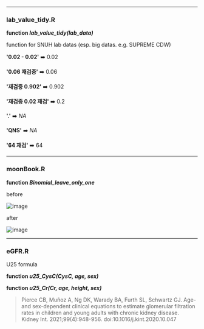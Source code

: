 ***

### lab_value_tidy.R

**function *lab_value_tidy(lab_data)***

function for SNUH lab datas (esp. big datas. e.g. SUPREME CDW)

**'0.02 - 0.02'** :arrow_right: 0.02

**'0.06 재검중'** :arrow_right: 0.06

**'재검중 0.902'** :arrow_right: 0.902

**'재검중 0.02 재검'** :arrow_right: 0.2

**'.'** :arrow_right: *NA*

**'QNS'** :arrow_right: *NA*

**'64 재검'** :arrow_right: 64

***
### moonBook.R


**function *Binomial_leave_only_one***

before

![image](https://user-images.githubusercontent.com/111733814/211292415-b2147647-ecc5-4de6-a294-5dba566f31a5.png)

after

![image](https://user-images.githubusercontent.com/111733814/211292632-a0aca697-991a-43c8-ac80-0d01e73ea11d.png)

***
### eGFR.R

U25 formula

**function *u25_CysC(CysC, age, sex)***

**function *u25_Cr(Cr, age, height, sex)***

>Pierce CB, Muñoz A, Ng DK, Warady BA, Furth SL, Schwartz GJ. Age- and sex-dependent clinical equations to estimate glomerular filtration rates in children and young adults with chronic kidney disease. Kidney Int. 2021;99(4):948-956. doi:10.1016/j.kint.2020.10.047

